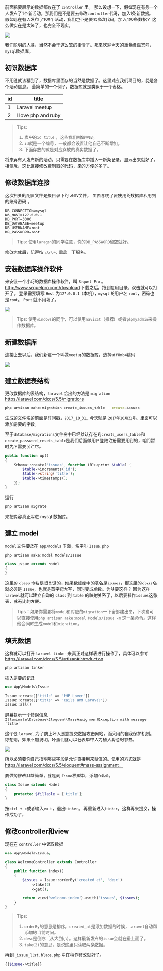 前面把要展示的数据都放在了 `controller` 里。
那么设想一下，假如现在有另一个人发布了1个新活动，那我们是不是要去修改`controller`代码，加入1条新数据。
假如现在有人发布了100个活动，我们岂不是要去修改代码，加入100条数据？
这么做实在是太笨了，也完全不现实。

![](media/15099366328467.jpg)

我们聪明的人类，当然不会干这么笨的事情了。那来欢迎今天的重量级嘉宾吧，`mysql`数据库。

## 初识数据库

不用说就该猜到了，数据库里面存的当然是数据了。这里对应我们项目的，就是各个活动信息。
最简单的一个例子，数据库就是类似于一个表格。


| id | title | 
| --- | --- |
| 1 | Laravel meetup |
| 2 | I love php and ruby |

> Tips:
> 1. 表中的`id title` ，这些我们叫做`字段`。
> 2. `id`就是一个编号，一般都会设置让他自己不断增加。
> 3. 下面存放的就是对应存放的真实数据了。

将来再有人发布新的活动，只需要在数据库中插入一新条记录，显示出来就好了。
相信我，这比直接修改控制器的代码，来的方便的多了。

## 修改数据库连接

这次相关的配置文件是根目录下的 .env文件， 里面写明了要使用的数据库和用到的账号密码 。

```text
DB_CONNECTION=mysql
DB_HOST=127.0.0.1
DB_PORT=3306
DB_DATABASE=meetup
DB_USERNAME=root
DB_PASSWORD=root
```

> Tips: 使用`laragon`的同学注意，你的`DB_PASSWORD`留空就好。

修改完成后，记得按 `ctrl+c` 重启一下服务。

## 安装数据库操作软件

来安装一个小巧的数据库操作软件，叫 `Sequel Pro` 。
http://www.sequelpro.com/download 下载之后，拖到应用目录，双击就可以打开了。
登录需要填写 `Host` 为`127.0.0.1`（本机），`mysql` 的用户名 `root`，密码也是`root`。 `Port` 就不用填了。

![](media/15094671719077.jpg)


> Tips: 使用`windows`的同学，可以使用`navicat`（推荐）或者`phpmyadmin`来操作数据库。

## 新建数据库

连接上去以后，我们新建一个叫做`meetup`的数据库，选择`utf8mb4`编码

![](media/15094673110904.jpg)


## 建立数据表结构

更改数据库的表结构，`laravel` 给出的方法是 `migration`
https://laravel.com/docs/5.5/migrations

```bash
php artisan make:migration create_issues_table --create=issues
```

生成的文件名的前面是时间戳，`2017_10_31…` 今天就是 `2017年10月31号`。里面可以添加需要的字段。

至于`database/migrations`文件夹中已经默认存在的`create_users_table`和`create_password_resets_table`是我们后面做用户登陆注册需要用到的，咱们暂时先不需要关注它。

```php
public function up()
{
    Schema::create('issues', function (Blueprint $table) {
        $table->increments('id');
        $table->string('title');
        $table->timestamps();
    });
}
```

运行

```bash
php artisan migrate
```

来把内容真正写进 mysql 数据库。

## 建立 model

`model` 文件要放在 `app/Models` 下面，名字叫 `Issue.php`

```bash
php artisan make:model Models/Issue
```

```php
class Issue extends Model
{
}
```

这里的 `class` 命名是很关键的，如果数据库中的表名是`issues`，那这里的`class`名就必须是 `Issue`，也就是首字母大写，同时变成单数。为啥要这样？ 因为这样`laravel`就可以建立自动的 `class` 到 `table` 的映射关系了，以后要操作`issues`这张表，就无比的方便。

> Tips：如果你需要将`model`和对应的`migration`一下全部建出来，下次也可以直接使用`php artisan make:model Models/Issue -m` 这一条命令。这样他会同时生成`model`和`migration`。

## 填充数据

这样就可以打开 `laravel tinker` 来真正对这样表进行操作了，具体可以参考 
https://laravel.com/docs/5.5/artisan#introduction

```bash
php artisan tinker
```

插入需要的记录

```php
use App\Models\Issue

Issue::create(['title' => 'PHP Lover'])
Issue::create(['title' => 'Rails and Laravel'])
Issue::all()
```

屏幕提示一个错误信息
`Illuminate\Database\Eloquent\MassAssignmentException with message 'title'`

这个是 `laravel` 为了防止坏人恶意提交数据攻击网站，而采用的自我保护机制。你想啊，如果不加说明，坏蛋们就可以在表单中人为植入其他的参数。

![](media/15099375854517.jpg)


所以必须要你自己指明哪些字段是允许直接用来赋值的。使用的方式就是 https://laravel.com/docs/5.5/eloquent#mass-assignment。

要做的修改非常简单，就是到 `Issue`模型中，添加`白名单`。

```php
class Issue extends Model
{
    protected $fillable = ['title'];
}
```


按`ctrl + c`或者输入`exit`，退出`tinker`。
再重新进入`tinker`，这样再来提交，操作成功了。

## 修改controller和view

现在在 `controller` 中读取数据

```php
use App\Models\Issue;

class WelcomeController extends Controller
{
    public function index()
    {
        $issues = Issue::orderBy('created_at', 'desc')
            ->take(2)
            ->get();

        return view('welcome.index')->with('issues', $issues);
    }
}
```

> Tips:
> 1. `orderBy`的意思是排序。`created_at`是添加数据的时候，`laravel`自动帮添加的当前时间。
> 2. `desc`是倒序（从大到小）。这样最新发布的`issue`会就在最上面了。
> 3. `take(2)`的意思，是说这里只读取两条数据。

再到 `_issue_list.blade.php` 中在稍作修改就好了。

```php
{{$issue->title}}
```

